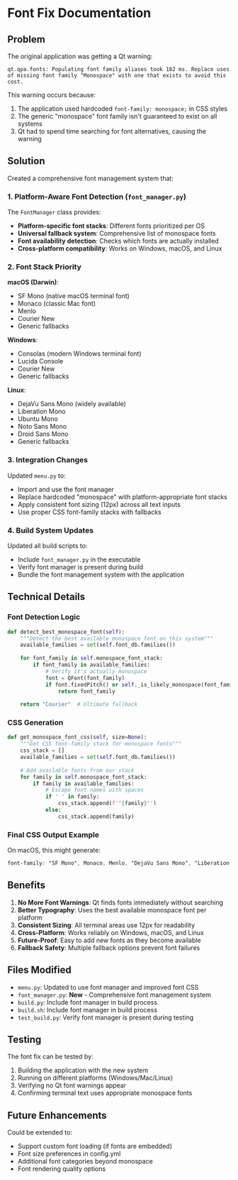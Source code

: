 # Font Fix Documentation

## Problem

The original application was getting a Qt warning:
```
qt.qpa.fonts: Populating font family aliases took 182 ms. Replace uses of missing font family "Monospace" with one that exists to avoid this cost.
```

This warning occurs because:
1. The application used hardcoded `font-family: monospace;` in CSS styles
2. The generic "monospace" font family isn't guaranteed to exist on all systems
3. Qt had to spend time searching for font alternatives, causing the warning

## Solution

Created a comprehensive font management system that:

### 1. **Platform-Aware Font Detection** (`font_manager.py`)

The `FontManager` class provides:
- **Platform-specific font stacks**: Different fonts prioritized per OS
- **Universal fallback system**: Comprehensive list of monospace fonts
- **Font availability detection**: Checks which fonts are actually installed
- **Cross-platform compatibility**: Works on Windows, macOS, and Linux

### 2. **Font Stack Priority**

**macOS (Darwin)**:
- SF Mono (native macOS terminal font)
- Monaco (classic Mac font)
- Menlo
- Courier New
- Generic fallbacks

**Windows**:
- Consolas (modern Windows terminal font)
- Lucida Console
- Courier New
- Generic fallbacks

**Linux**:
- DejaVu Sans Mono (widely available)
- Liberation Mono
- Ubuntu Mono
- Noto Sans Mono
- Droid Sans Mono
- Generic fallbacks

### 3. **Integration Changes**

Updated `menu.py` to:
- Import and use the font manager
- Replace hardcoded "monospace" with platform-appropriate font stacks
- Apply consistent font sizing (12px) across all text inputs
- Use proper CSS font-family stacks with fallbacks

### 4. **Build System Updates**

Updated all build scripts to:
- Include `font_manager.py` in the executable
- Verify font manager is present during build
- Bundle the font management system with the application

## Technical Details

### Font Detection Logic

```python
def detect_best_monospace_font(self):
    """Detect the best available monospace font on this system"""
    available_families = set(self.font_db.families())
    
    for font_family in self.monospace_font_stack:
        if font_family in available_families:
            # Verify it's actually monospace
            font = QFont(font_family)
            if font.fixedPitch() or self._is_likely_monospace(font_family):
                return font_family
    
    return "Courier"  # Ultimate fallback
```

### CSS Generation

```python
def get_monospace_font_css(self, size=None):
    """Get CSS font-family stack for monospace fonts"""
    css_stack = []
    available_families = set(self.font_db.families())
    
    # Add available fonts from our stack
    for family in self.monospace_font_stack:
        if family in available_families:
            # Escape font names with spaces  
            if ' ' in family:
                css_stack.append(f'"{family}"')
            else:
                css_stack.append(family)
```

### Final CSS Output Example

On macOS, this might generate:
```css
font-family: "SF Mono", Monaco, Menlo, "DejaVu Sans Mono", "Liberation Mono", "Consolas", "Courier New", monospace, serif;
```

## Benefits

1. **No More Font Warnings**: Qt finds fonts immediately without searching
2. **Better Typography**: Uses the best available monospace font per platform
3. **Consistent Sizing**: All terminal areas use 12px for readability
4. **Cross-Platform**: Works reliably on Windows, macOS, and Linux
5. **Future-Proof**: Easy to add new fonts as they become available
6. **Fallback Safety**: Multiple fallback options prevent font failures

## Files Modified

- `menu.py`: Updated to use font manager and improved font CSS
- `font_manager.py`: **New** - Comprehensive font management system
- `build.py`: Include font manager in build process
- `build.sh`: Include font manager in build process  
- `test_build.py`: Verify font manager is present during testing

## Testing

The font fix can be tested by:
1. Building the application with the new system
2. Running on different platforms (Windows/Mac/Linux)  
3. Verifying no Qt font warnings appear
4. Confirming terminal text uses appropriate monospace fonts

## Future Enhancements

Could be extended to:
- Support custom font loading (if fonts are embedded)
- Font size preferences in config.yml
- Additional font categories beyond monospace
- Font rendering quality options
